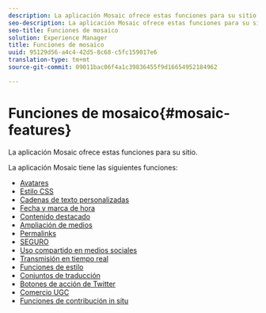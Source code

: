 ```yaml
---
description: La aplicación Mosaic ofrece estas funciones para su sitio.
seo-description: La aplicación Mosaic ofrece estas funciones para su sitio.
seo-title: Funciones de mosaico
solution: Experience Manager
title: Funciones de mosaico
uuid: 95129d56-a4c4-42d5-8c68-c5fc159017e6
translation-type: tm+mt
source-git-commit: 09011bac06f4a1c39836455f9d16654952184962

---
```



# Funciones de mosaico{#mosaic-features}

La aplicación Mosaic ofrece estas funciones para su sitio.



La aplicación Mosaic tiene las siguientes funciones:

* [Avatares](/help/using/c-features-livefyre/c-styling-features/c-avatars.md#c_avatars)
* [Estilo CSS](/help/using/c-features-livefyre/c-styling-features/c-css-styling-branding.md#c_css_styling_branding)
* [Cadenas de texto personalizadas](/help/using/c-features-livefyre/c-custom-text-strings.md#c_custom_text_strings)
* [Fecha y marca de hora](/help/using/c-features-livefyre/c-styling-features/c-date-and-timestamp.md#c_date_and_timestamp)
* [Contenido destacado](/help/using/c-features-livefyre/c-content-collection-tags/c-featured-content.md#c_featured_content)
* [Ampliación de medios](/help/using/c-features-livefyre/c-enagement-features.md#section_pmq_ycm_d1b)
* [Permalinks](/help/using/c-features-livefyre/c-content-collection-tags/c-permalinks.md#c_permalinks)
* [SEGURO](/help/using/c-features-livefyre/c-about-moderation/c-moderation.md#c_moderation)
* [Uso compartido en medios sociales](/help/using/c-features-livefyre/c-social-sharing/c-social-sharing.md#c_social_sharing)
* [Transmisión en tiempo real](/help/using/c-features-livefyre/c-content-behavior-features/c-content-behavior-features.md#section_emd_syl_d1b)
* [Funciones de estilo](/help/using/c-features-livefyre/c-styling-features/c-styling-features.md#c_styling_features)
* [Conjuntos de traducción](/help/using/c-settings-other/c-translation-sets/c-translation-sets.md#c_translation_sets)
* [Botones de acción de Twitter](/help/using/c-features-livefyre/c-enagement-features.md#section_uzm_ldm_d1b)
* [Comercio UGC](/help/using/c-features-livefyre/c-ugc-commerce.md#c_ugc_commerce)
* [Funciones de contribución in situ](/help/using/c-features-livefyre/c-on-site-contribution-features.md#section_vzs_t2s_d1b)

